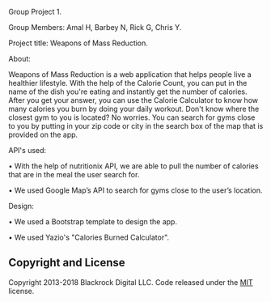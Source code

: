 Group Project 1. 

Group Members: Amal H, Barbey N, Rick G, Chris Y. 


Project title: Weapons of Mass Reduction.

About:

Weapons of Mass Reduction is a web application that helps people live a healthier lifestyle. 
With the help of the Calorie Count, you can put in the name of the dish you're eating and instantly get the number of calories.
After you get your answer, you can use the Calorie Calculator to know how many calories you burn by doing your daily workout. 
Don't know where the closest gym to you is located? No worries. You can search for gyms close to you by putting in your zip code or city in the search box of the map that is provided on the app. 



API's used:

•	With the help of nutritionix API, we are able to pull the number of calories that are in the meal the user search for. 

•	We used Google Map’s API to search for gyms close to the user’s location. 


Design:

•	We used a Bootstrap template to design the app.

•	We used Yazio's "Calories Burned Calculator". 

## Copyright and License

Copyright 2013-2018 Blackrock Digital LLC. Code released under the [MIT](https://github.com/BlackrockDigital/startbootstrap-new-age/blob/gh-pages/LICENSE) license.

